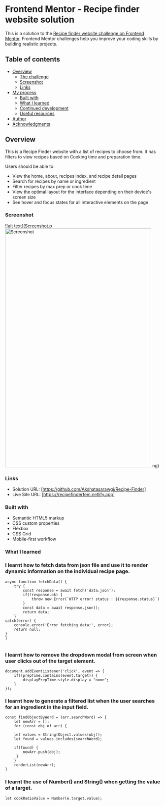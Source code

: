 # Frontend Mentor - Recipe finder website solution

This is a solution to the [Recipe finder website challenge on Frontend Mentor](https://www.frontendmentor.io/challenges/recipe-finder-website--Ui-TZTPxN). Frontend Mentor challenges help you improve your coding skills by building realistic projects. 

## Table of contents

- [Overview](#overview)
  - [The challenge](#the-challenge)
  - [Screenshot](#screenshot)
  - [Links](#links)
- [My process](#my-process)
  - [Built with](#built-with)
  - [What I learned](#what-i-learned)
  - [Continued development](#continued-development)
  - [Useful resources](#useful-resources)
- [Author](#author)
- [Acknowledgments](#acknowledgments)

## Overview
This is a Recipe Finder website with a list of recipes to choose from. It has filters to view recipes based on Cooking time and preparation time. 

Users should be able to:

- View the home, about, recipes index, and recipe detail pages
- Search for recipes by name or ingredient
- Filter recipes by max prep or cook time
- View the optimal layout for the interface depending on their device's screen size
- See hover and focus states for all interactive elements on the page

### Screenshot
![alt text](Screenshot.p<img width="474" height="772" alt="Screenshot" src="https://github.com/user-attachments/assets/3944734f-58a0-41bc-8d4c-f2b15950fb2b" />
ng)


### Links

- Solution URL: [https://github.com/Akshatasarawgi/Recipe-Finder]
- Live Site URL: [https://recipefinderfem.netlify.app]

### Built with

- Semantic HTML5 markup
- CSS custom properties
- Flexbox
- CSS Grid
- Mobile-first workflow

### What I learned

### I learnt how to fetch data from json file and use it to render dynamic information on the individual recipe page.

```
async function fetchData() {
    try {
        const response = await fetch('data.json');
        if(!response.ok) {
            throw new Error(`HTTP error! status : ${response.status}`)
        }
        const data = await response.json();
        return data;
    }
catch(error) {
    console.error('Error fetching data:', error);
    return null;
}
}
```
```

```

### I learnt how to remove the dropdown modal from screen when user clicks out of the target element.
```
document.addEventListener('click', event => {
    if(!prepTime.contains(event.target)) {
        displayPrepTime.style.display = "none";
    }
});
```

### I learnt how to generate a filtered list when the user searches for an ingredient in the input field.

```
const findObjectByWord = (arr,searchWord) => {
    let newArr = [];
    for (const obj of arr) {
    
    let values = String(Object.values(obj));    
    let found = values.includes(searchWord);   
    
    if(found) {
        newArr.push(obj);
     }
    }
    renderList(newArr);
}
```

### I learnt the use of Number() and String() when getting the value of a target.
```
let cookRadioValue = Number(e.target.value);
```
